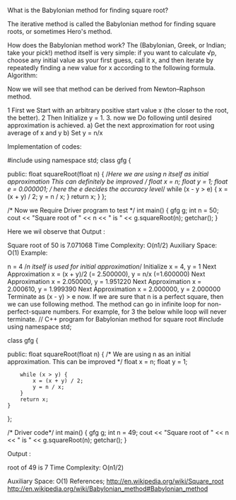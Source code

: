 What is the Babylonian method for finding square root?

The iterative method is called the Babylonian method for finding square roots, or sometimes Hero's method.

How does the Babylonian method work?
The (Babylonian, Greek, or Indian; take your pick!) method itself is very simple: if you want to calculate √p, choose any initial value as your first guess, call it x, and then iterate by repeatedly finding a new value for x according to the following formula.
Algorithm: 

Now we will see that method can be derived from Newton–Raphson method. 
 

1 First we Start with an arbitrary positive start value x (the closer to the 
   root, the better).
2 Then Initialize y = 1.
3. now we Do following until desired approximation is achieved.
  a) Get the next approximation for root using average of x and y
  b) Set y = n/x

Implementation of codes: 
 
 #include <iostream>
using namespace std;
class gfg {
	
public:
	float squareRoot(float n)
	{
		/*Here we are using n itself as initial approximation
		This can definitely be improved */
		float x = n;
		float y = 1;
		float e = 0.000001; /* here the e decides the accuracy level*/
		while (x - y > e) {
			x = (x + y) / 2;
			y = n / x;
		}
		return x;
	}
};

/* Now we Require Driver program to test  */
int main()
{
	gfg g;
	int n = 50;
	cout << "Square root of " << n << " is " << g.squareRoot(n);
	getchar();
}

Here we wil observe that 
Output : 

Square root of 50 is 7.071068
Time Complexity: O(n1/2)
Auxiliary Space: O(1)
Example:

n = 4 /*n itself is used for initial approximation*/
Initialize x = 4, y = 1
Next Approximation x = (x + y)/2 (= 2.500000), 
y = n/x  (=1.600000)
Next Approximation x = 2.050000,
y = 1.951220
Next Approximation x = 2.000610,
y = 1.999390
Next Approximation x = 2.000000, 
y = 2.000000
Terminate as (x - y) > e now.
If we are sure that n is a perfect square, then we can use following method. The method can go in infinite loop for non-perfect-square numbers. For example, for 3 the below while loop will never terminate. 
 // C++ program for Babylonian method for square root
#include <iostream>
using namespace std;

class gfg {

	
public:
	float squareRoot(float n)
	{
		/* We are using n  as an initial
		approximation. This can  be
		improved */
		float x = n;
		float y = 1;

		while (x > y) {
			x = (x + y) / 2;
			y = n / x;
		}
		return x;
	}
};

/* Driver code*/
int main()
{
	gfg g;
	int n = 49;
	cout << "Square root of " << n << " is " << g.squareRoot(n);
	getchar();
}


Output : 
 

 root of 49 is 7
Time Complexity: O(n1/2)

Auxiliary Space: O(1)
References; 
http://en.wikipedia.org/wiki/Square_root 
http://en.wikipedia.org/wiki/Babylonian_method#Babylonian_method